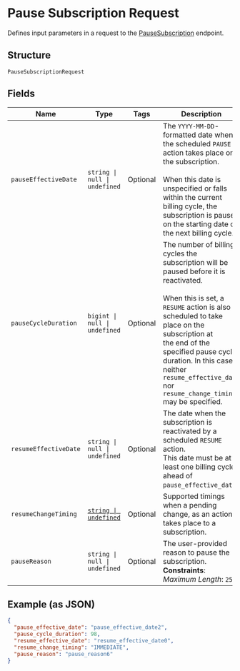 
# Pause Subscription Request

Defines input parameters in a request to the
[PauseSubscription](../api/subscriptions.md#pause-subscription) endpoint.

## Structure

`PauseSubscriptionRequest`

## Fields

| Name | Type | Tags | Description |
|  --- | --- | --- | --- |
| `pauseEffectiveDate` | `string \| null \| undefined` | Optional | The `YYYY-MM-DD`-formatted date when the scheduled `PAUSE` action takes place on the subscription.<br/><br/>When this date is unspecified or falls within the current billing cycle, the subscription is paused<br/>on the starting date of the next billing cycle. |
| `pauseCycleDuration` | `bigint \| null \| undefined` | Optional | The number of billing cycles the subscription will be paused before it is reactivated.<br/><br/>When this is set, a `RESUME` action is also scheduled to take place on the subscription at<br/>the end of the specified pause cycle duration. In this case, neither `resume_effective_date`<br/>nor `resume_change_timing` may be specified. |
| `resumeEffectiveDate` | `string \| null \| undefined` | Optional | The date when the subscription is reactivated by a scheduled `RESUME` action.<br/>This date must be at least one billing cycle ahead of `pause_effective_date`. |
| `resumeChangeTiming` | [`string \| undefined`](../models/change-timing.md) | Optional | Supported timings when a pending change, as an action, takes place to a subscription. |
| `pauseReason` | `string \| null \| undefined` | Optional | The user-provided reason to pause the subscription.<br/>**Constraints**: *Maximum Length*: `255` |

## Example (as JSON)

```json
{
  "pause_effective_date": "pause_effective_date2",
  "pause_cycle_duration": 98,
  "resume_effective_date": "resume_effective_date0",
  "resume_change_timing": "IMMEDIATE",
  "pause_reason": "pause_reason6"
}
```

